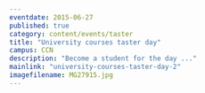 ```yaml
---
eventdate: 2015-06-27
published: true
category: content/events/taster
title: "University courses taster day"
campus: CCN
description: "Become a student for the day ..."
mainlink: "university-courses-taster-day-2"
imagefilename: MG27915.jpg
---
```

